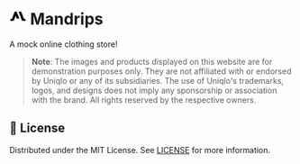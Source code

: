 <h1>
    <img src="assets/logo.png" alt="Icon" height="30">
    <span>Mandrips</span>
</h1>

A mock online clothing store!

> **Note**: The images and products displayed on this website are for demonstration purposes only. They are not affiliated with or endorsed by Uniqlo or any of its subsidiaries. The use of Uniqlo's trademarks, logos, and designs does not imply any sponsorship or association with the brand. All rights reserved by the respective owners.

## 📜 License

Distributed under the MIT License. See [LICENSE](./LICENSE) for more information.